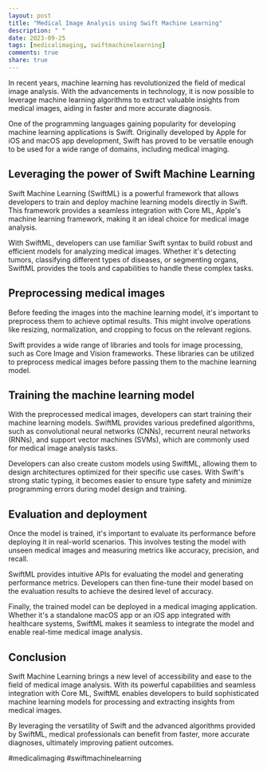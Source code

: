 ```yaml
---
layout: post
title: "Medical Image Analysis using Swift Machine Learning"
description: " "
date: 2023-09-25
tags: [medicalimaging, swiftmachinelearning]
comments: true
share: true
---
```


In recent years, machine learning has revolutionized the field of medical image analysis. With the advancements in technology, it is now possible to leverage machine learning algorithms to extract valuable insights from medical images, aiding in faster and more accurate diagnosis.

One of the programming languages gaining popularity for developing machine learning applications is Swift. Originally developed by Apple for iOS and macOS app development, Swift has proved to be versatile enough to be used for a wide range of domains, including medical imaging.

## Leveraging the power of Swift Machine Learning

Swift Machine Learning (SwiftML) is a powerful framework that allows developers to train and deploy machine learning models directly in Swift. This framework provides a seamless integration with Core ML, Apple's machine learning framework, making it an ideal choice for medical image analysis.

With SwiftML, developers can use familiar Swift syntax to build robust and efficient models for analyzing medical images. Whether it's detecting tumors, classifying different types of diseases, or segmenting organs, SwiftML provides the tools and capabilities to handle these complex tasks.

## Preprocessing medical images

Before feeding the images into the machine learning model, it's important to preprocess them to achieve optimal results. This might involve operations like resizing, normalization, and cropping to focus on the relevant regions.

Swift provides a wide range of libraries and tools for image processing, such as Core Image and Vision frameworks. These libraries can be utilized to preprocess medical images before passing them to the machine learning model.

## Training the machine learning model

With the preprocessed medical images, developers can start training their machine learning models. SwiftML provides various predefined algorithms, such as convolutional neural networks (CNNs), recurrent neural networks (RNNs), and support vector machines (SVMs), which are commonly used for medical image analysis tasks.

Developers can also create custom models using SwiftML, allowing them to design architectures optimized for their specific use cases. With Swift's strong static typing, it becomes easier to ensure type safety and minimize programming errors during model design and training.

## Evaluation and deployment

Once the model is trained, it's important to evaluate its performance before deploying it in real-world scenarios. This involves testing the model with unseen medical images and measuring metrics like accuracy, precision, and recall.

SwiftML provides intuitive APIs for evaluating the model and generating performance metrics. Developers can then fine-tune their model based on the evaluation results to achieve the desired level of accuracy.

Finally, the trained model can be deployed in a medical imaging application. Whether it's a standalone macOS app or an iOS app integrated with healthcare systems, SwiftML makes it seamless to integrate the model and enable real-time medical image analysis.

## Conclusion

Swift Machine Learning brings a new level of accessibility and ease to the field of medical image analysis. With its powerful capabilities and seamless integration with Core ML, SwiftML enables developers to build sophisticated machine learning models for processing and extracting insights from medical images.

By leveraging the versatility of Swift and the advanced algorithms provided by SwiftML, medical professionals can benefit from faster, more accurate diagnoses, ultimately improving patient outcomes.

#medicalimaging #swiftmachinelearning
